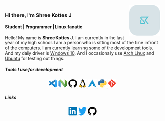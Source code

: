<img src="https://raw.githubusercontent.com/ShreeKottesJ/ShreeKottesJ/b0395d3d590bb97ce06f9b5bb74480949191bdf0/assests/SK.svg" align="right" width=100px>

### Hi there, I'm Shree Kottes J

#### Student | Programmer | Linux fanatic


Hello! My name is **Shree Kottes J**. I am currently in the last year of my high school. I am a person who is sitting most of the time infront of the computers. I am currently learning some of the development tools. And my daily driver is [Windows 10](https://www.microsoft.com/en-in/software-download/windows10). And I occasionally use <a href="https://archlinux.org">[Arch Linux](https://archlinux.org) and [Ubuntu](https://ubuntu.com) for testing out things.

##### **Tools I use for development**
<p align = "center">
 
  <a href="https://code.visualstudio.com">
    <img alt="VS Code" src="https://github.com/ShreeKottesJ/ShreeKottesJ/blob/master/assests/VScode.png?raw=true" width="28px" height="28px">
  </a>
  <a href="https://neovim.io">
    <img alt="Neovim" src="https://raw.githubusercontent.com/ShreeKottesJ/ShreeKottesJ/dbc626fc49234c4e6ba1c906b011997830d95a6b/assests/Neovim.svg" width="28px" height="28px">
  </a>
  <a href="https://github.com">
    <img alt="Github" src="https://raw.githubusercontent.com/ShreeKottesJ/ShreeKottesJ/dbc626fc49234c4e6ba1c906b011997830d95a6b/assests/Github.svg" width="28px" height="28px">
  </a>
  <a href="https://www.gnu.org/gnu/linux-and-gnu.en.html">
    <img alt="GNU/Linux" src="https://raw.githubusercontent.com/ShreeKottesJ/ShreeKottesJ/dbc626fc49234c4e6ba1c906b011997830d95a6b/assests/Linux.svg" width="28px" height="28px">
  </a>
  <a href="https://archlinux.org">
    <img alt="Arch Linux" src="https://raw.githubusercontent.com/ShreeKottesJ/ShreeKottesJ/dbc626fc49234c4e6ba1c906b011997830d95a6b/assests/Arch%20linux.svg" width="28px" height="28px">
  </a>
  <a href="https://www.python.org">
    <img alt="Python" src="https://raw.githubusercontent.com/ShreeKottesJ/ShreeKottesJ/dbc626fc49234c4e6ba1c906b011997830d95a6b/assests/Python.svg" width="28px" height="28px">
  </a>
  <a href="https://git-scm.com">
    <img alt="Git" src="https://raw.githubusercontent.com/ShreeKottesJ/ShreeKottesJ/dbc626fc49234c4e6ba1c906b011997830d95a6b/assests/Git.svg" width="28px" height="28px">
  </a>
</p>

##### **Links**
<p align='center'>
  <a href="https://www.linkedin.com/in/shreekottes/">
    <img alt="Linkedin" src="https://raw.githubusercontent.com/ShreeKottesJ/ShreeKottesJ/2fb78c8c1c64647a9bbf3ef96b569029b04044f3/assests/social/linkedin-icon.svg" width="28px" height="28px">
  </a>
  <a href="https://twitter.com/ShreeKottes">
    <img alt="Git" src="https://raw.githubusercontent.com/ShreeKottesJ/ShreeKottesJ/2fb78c8c1c64647a9bbf3ef96b569029b04044f3/assests/social/twitter-official.svg" width="28px" height="28px">
  </a>
  <a href="https://github.com/ShreeKottesJ">
    <img alt="Git" src="https://raw.githubusercontent.com/ShreeKottesJ/ShreeKottesJ/dbc626fc49234c4e6ba1c906b011997830d95a6b/assests/Github.svg" width="28px" height="28px">
  </a>
</p>


